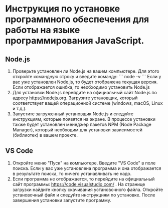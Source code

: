# Инструкция по установке программного обеспечения для работы на языке программирования JavaScript.

## Node.js
1. Проверьте установлен ли Node.js на вашем компьютере. Для этого откройте командную строку и введите команду:
\```
node -v
\```
Если у вас уже установлен Node.js, то будет отображена текущая версия. Если отображается ошибка, то необходимо установить Node.js
2. Для установки Node.js перейдите на официальный сайт Node.js по адресу https://nodejs.org. Загрузите установщик, который соответствует ващей операционной системе (windows, macOS, Linux и т.д.).
3. Запустите загруженный установщик Node.js и следуйте инструкциям, которые появятся на экране. В процессе установки также будет установлен менеджер пакетов NPM (Node Package Manager), который необходим для установки зависимостей  (библиотек) в вашем проекте.
## VS Code
1. Откройте меню "Пуск" на компьютере. Введите "VS Code" в поле поиска. Если у вас уже установлена программа и она отображается в результате поиска, то ничего устанавливать не надо.
2. Если программа не отображается, то перейдите на официальный сайт программы: https://code.visualstudio.com/ . На странице загрузки найдите кнопку скачивания установочного файла. Откройте установочный файл и следуйте инструкциям по установке. После завершения установки запустите программу.